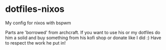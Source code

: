 # dotfiles-nixos
My config for nixos with bspwm

Parts are 'borrowed' from archcraft. 
If you want to use his or my dotfiles do him a solid and buy something from his kofi shop or donate like I did :) 
Have to respect the work he put in!
